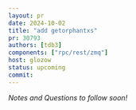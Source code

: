 ```yaml
---
layout: pr
date: 2024-10-02
title: "add getorphantxs"
pr: 30793
authors: [tdb3]
components: ["rpc/rest/zmq"]
host: glozow
status: upcoming
commit:
---
```


_Notes and Questions to follow soon!_

<!-- ## Notes -->

<!-- ## Questions -->

<!-- 1. Did you review the PR? [Concept ACK, approach ACK, tested ACK, or NACK](https://github.com/bitcoin/bitcoin/blob/master/CONTRIBUTING.md#peer-review)? What was your review approach? -->

<!-- ## Meeting Log -->

<!-- {% irc %} -->
<!-- {% endirc %} -->
